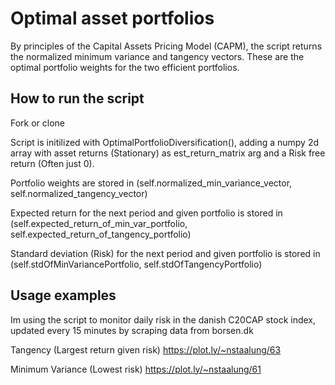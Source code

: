 # Optimal asset portfolios

By principles of the Capital Assets Pricing Model (CAPM), the script returns the normalized minimum variance and tangency vectors. These are the optimal portfolio weights for the two efficient portfolios.

## How to run the script

Fork or clone

Script is initilized with OptimalPortfolioDiversification(), adding a numpy 2d array with asset returns (Stationary) as est_return_matrix arg and a Risk free return (Often just 0).

Portfolio weights are stored in (self.normalized_min_variance_vector, self.normalized_tangency_vector)

Expected return for the next period and given portfolio is stored in (self.expected_return_of_min_var_portfolio, self.expected_return_of_tangency_portfolio)

Standard deviation (Risk) for the next period and given portfolio is stored in (self.stdOfMinVariancePortfolio, self.stdOfTangencyPortfolio)


## Usage examples

Im using the script to monitor daily risk in the danish C20CAP stock index, updated every 15 minutes by scraping data from borsen.dk


Tangency (Largest return given risk)
https://plot.ly/~nstaalung/63

Minimum Variance (Lowest risk)
https://plot.ly/~nstaalung/61